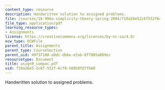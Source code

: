```yaml
---
content_type: resource
description: Handwritten solution to assigned problems.
file: /courses/18-996a-simplicity-theory-spring-2004/f10a26e52c6f552f6cf050958fd7fb60_asign9_compac.pdf
file_type: application/pdf
learning_resource_types:
- Assignments
license: https://creativecommons.org/licenses/by-nc-sa/4.0/
ocw_type: OCWFile
parent_title: Assignments
parent_type: CourseSection
parent_uid: 49f37188-a0dc-dbbe-e2ab-8f7005a009ec
resourcetype: Document
title: asign9_compac.pdf
uid: f10a26e5-2c6f-552f-6cf0-50958fd7fb60
---
```

Handwritten solution to assigned problems.